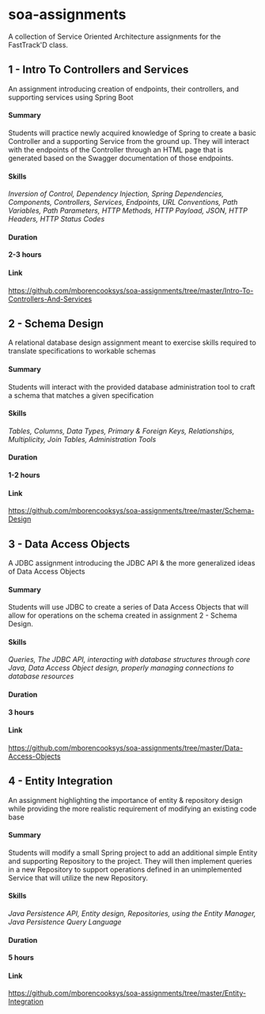 soa-assignments
===
A collection of Service Oriented Architecture assignments for the FastTrack'D class.

## 1 - Intro To Controllers and Services
An assignment introducing creation of endpoints, their controllers, and supporting services using Spring Boot

#### Summary
Students will practice newly acquired knowledge of Spring to create a basic Controller and a supporting Service from the ground up. They will interact with the endpoints of the Controller through an HTML page that is generated based on the Swagger documentation of those endpoints. 

#### Skills
_Inversion of Control, Dependency Injection, Spring Dependencies, Components, Controllers, Services, Endpoints, URL Conventions, Path Variables, Path Parameters, HTTP Methods, HTTP Payload, JSON, HTTP Headers, HTTP Status Codes_

#### Duration
**2-3 hours**

#### Link
https://github.com/mborencooksys/soa-assignments/tree/master/Intro-To-Controllers-And-Services

## 2 - Schema Design
A relational database design assignment meant to exercise skills required to translate specifications to workable schemas

#### Summary
Students will interact with the provided database administration tool to craft a schema that matches a given specification

#### Skills
_Tables, Columns, Data Types, Primary & Foreign Keys, Relationships, Multiplicity, Join Tables, Administration Tools_

#### Duration
**1-2 hours**

#### Link
https://github.com/mborencooksys/soa-assignments/tree/master/Schema-Design

## 3 - Data Access Objects
A JDBC assignment introducing the JDBC API & the more generalized ideas of Data Access Objects

#### Summary
Students will use JDBC to create a series of Data Access Objects that will allow for operations on the schema created in assignment 2 - Schema Design.

#### Skills
_Queries, The JDBC API, interacting with database structures through core Java, Data Access Object design, properly managing connections to database resources_

#### Duration
**3 hours**

#### Link
https://github.com/mborencooksys/soa-assignments/tree/master/Data-Access-Objects

## 4 - Entity Integration
An assignment highlighting the importance of entity & repository design while providing the more realistic requirement of modifying an existing code base

#### Summary
Students will modify a small Spring project to add an additional simple Entity and supporting Repository to the project. They will then implement queries in a new Repository to support operations defined in an unimplemented Service that will utilize the new Repository.

#### Skills
_Java Persistence API, Entity design, Repositories, using the Entity Manager, Java Persistence Query Language_

#### Duration
**5 hours**

#### Link
https://github.com/mborencooksys/soa-assignments/tree/master/Entity-Integration
